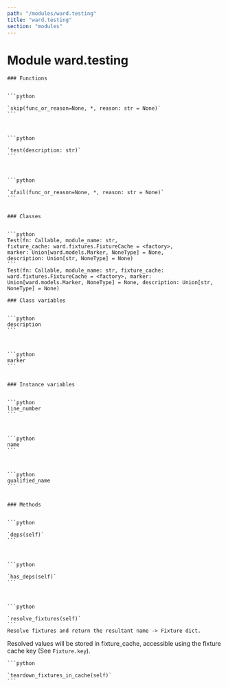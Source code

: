 ```yaml
---
path: "/modules/ward.testing"
title: "ward.testing"
section: "modules"
---
```


Module ward.testing
===================

    ### Functions

        
    ```python
    
    `skip(func_or_reason=None, *, reason: str = None)`
    ```
    

        
    ```python
    
    `test(description: str)`
    ```
    

        
    ```python
    
    `xfail(func_or_reason=None, *, reason: str = None)`
    ```
    

    ### Classes

        
    ```python
    Test(fn: Callable, module_name: str, fixture_cache: ward.fixtures.FixtureCache = <factory>, marker: Union[ward.models.Marker, NoneType] = None, description: Union[str, NoneType] = None)
    ```
    Test(fn: Callable, module_name: str, fixture_cache: ward.fixtures.FixtureCache = <factory>, marker: Union[ward.models.Marker, NoneType] = None, description: Union[str, NoneType] = None)

    ### Class variables

        
    ```python
    description
    ```
    

        
    ```python
    marker
    ```
    

    ### Instance variables

        
    ```python
    line_number
    ```
    

        
    ```python
    name
    ```
    

        
    ```python
    qualified_name
    ```
    

    ### Methods

        
    ```python
    
    `deps(self)`
    ```
    

        
    ```python
    
    `has_deps(self)`
    ```
    

        
    ```python
    
    `resolve_fixtures(self)`
    ```
    Resolve fixtures and return the resultant name -> Fixture dict.
Resolved values will be stored in fixture_cache, accessible
using the fixture cache key (See `Fixture.key`).

        
    ```python
    
    `teardown_fixtures_in_cache(self)`
    ```